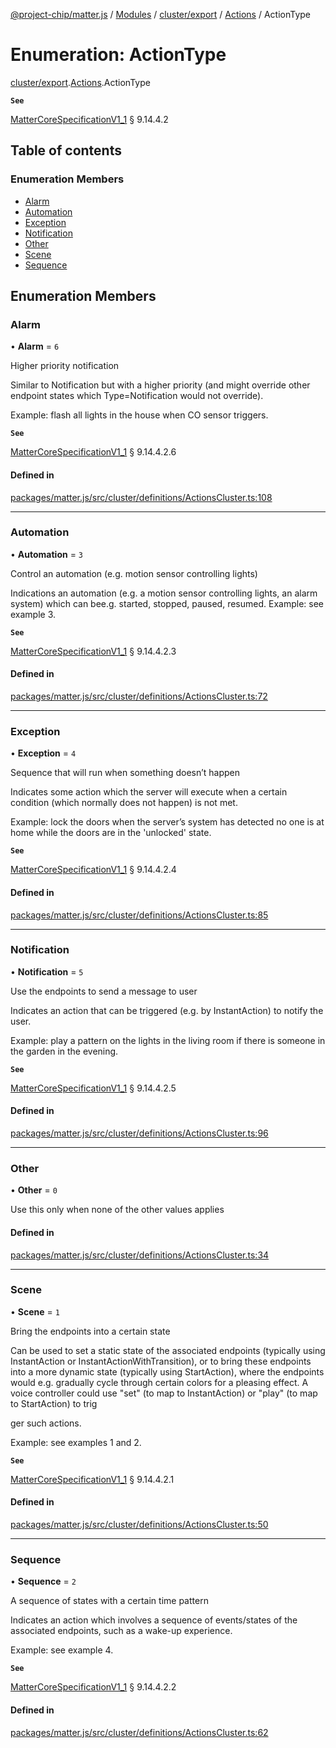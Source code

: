 [@project-chip/matter.js](../README.md) / [Modules](../modules.md) / [cluster/export](../modules/cluster_export.md) / [Actions](../modules/cluster_export.Actions.md) / ActionType

# Enumeration: ActionType

[cluster/export](../modules/cluster_export.md).[Actions](../modules/cluster_export.Actions.md).ActionType

**`See`**

[MatterCoreSpecificationV1_1](../interfaces/spec_export.MatterCoreSpecificationV1_1.md) § 9.14.4.2

## Table of contents

### Enumeration Members

- [Alarm](cluster_export.Actions.ActionType.md#alarm)
- [Automation](cluster_export.Actions.ActionType.md#automation)
- [Exception](cluster_export.Actions.ActionType.md#exception)
- [Notification](cluster_export.Actions.ActionType.md#notification)
- [Other](cluster_export.Actions.ActionType.md#other)
- [Scene](cluster_export.Actions.ActionType.md#scene)
- [Sequence](cluster_export.Actions.ActionType.md#sequence)

## Enumeration Members

### Alarm

• **Alarm** = ``6``

Higher priority notification

Similar to Notification but with a higher priority (and might override other endpoint states which
Type=Notification would not override).

Example: flash all lights in the house when CO sensor triggers.

**`See`**

[MatterCoreSpecificationV1_1](../interfaces/spec_export.MatterCoreSpecificationV1_1.md) § 9.14.4.2.6

#### Defined in

[packages/matter.js/src/cluster/definitions/ActionsCluster.ts:108](https://github.com/project-chip/matter.js/blob/c15b1068/packages/matter.js/src/cluster/definitions/ActionsCluster.ts#L108)

___

### Automation

• **Automation** = ``3``

Control an automation (e.g. motion sensor controlling lights)

Indications an automation (e.g. a motion sensor controlling lights, an alarm system) which can bee.g.
started, stopped, paused, resumed. Example: see example 3.

**`See`**

[MatterCoreSpecificationV1_1](../interfaces/spec_export.MatterCoreSpecificationV1_1.md) § 9.14.4.2.3

#### Defined in

[packages/matter.js/src/cluster/definitions/ActionsCluster.ts:72](https://github.com/project-chip/matter.js/blob/c15b1068/packages/matter.js/src/cluster/definitions/ActionsCluster.ts#L72)

___

### Exception

• **Exception** = ``4``

Sequence that will run when something doesn’t happen

Indicates some action which the server will execute when a certain condition (which normally does not
happen) is not met.

Example: lock the doors when the server’s system has detected no one is at home while the doors are in the
'unlocked' state.

**`See`**

[MatterCoreSpecificationV1_1](../interfaces/spec_export.MatterCoreSpecificationV1_1.md) § 9.14.4.2.4

#### Defined in

[packages/matter.js/src/cluster/definitions/ActionsCluster.ts:85](https://github.com/project-chip/matter.js/blob/c15b1068/packages/matter.js/src/cluster/definitions/ActionsCluster.ts#L85)

___

### Notification

• **Notification** = ``5``

Use the endpoints to send a message to user

Indicates an action that can be triggered (e.g. by InstantAction) to notify the user.

Example: play a pattern on the lights in the living room if there is someone in the garden in the evening.

**`See`**

[MatterCoreSpecificationV1_1](../interfaces/spec_export.MatterCoreSpecificationV1_1.md) § 9.14.4.2.5

#### Defined in

[packages/matter.js/src/cluster/definitions/ActionsCluster.ts:96](https://github.com/project-chip/matter.js/blob/c15b1068/packages/matter.js/src/cluster/definitions/ActionsCluster.ts#L96)

___

### Other

• **Other** = ``0``

Use this only when none of the other values applies

#### Defined in

[packages/matter.js/src/cluster/definitions/ActionsCluster.ts:34](https://github.com/project-chip/matter.js/blob/c15b1068/packages/matter.js/src/cluster/definitions/ActionsCluster.ts#L34)

___

### Scene

• **Scene** = ``1``

Bring the endpoints into a certain state

Can be used to set a static state of the associated endpoints (typically using InstantAction or
InstantActionWithTransition), or to bring these endpoints into a more dynamic state (typically using
StartAction), where the endpoints would e.g. gradually cycle through certain colors for a pleasing effect. A
voice controller could use "set" (to map to InstantAction) or "play" (to map to StartAction) to trig

ger such actions.

Example: see examples 1 and 2.

**`See`**

[MatterCoreSpecificationV1_1](../interfaces/spec_export.MatterCoreSpecificationV1_1.md) § 9.14.4.2.1

#### Defined in

[packages/matter.js/src/cluster/definitions/ActionsCluster.ts:50](https://github.com/project-chip/matter.js/blob/c15b1068/packages/matter.js/src/cluster/definitions/ActionsCluster.ts#L50)

___

### Sequence

• **Sequence** = ``2``

A sequence of states with a certain time pattern

Indicates an action which involves a sequence of events/states of the associated endpoints, such as a
wake-up experience.

Example: see example 4.

**`See`**

[MatterCoreSpecificationV1_1](../interfaces/spec_export.MatterCoreSpecificationV1_1.md) § 9.14.4.2.2

#### Defined in

[packages/matter.js/src/cluster/definitions/ActionsCluster.ts:62](https://github.com/project-chip/matter.js/blob/c15b1068/packages/matter.js/src/cluster/definitions/ActionsCluster.ts#L62)
